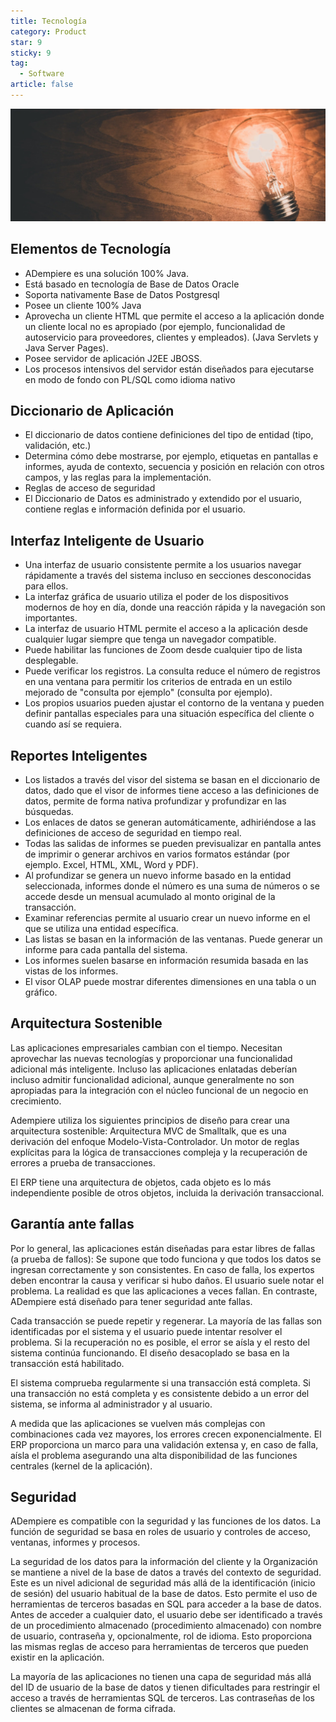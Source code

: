 ```yaml
---
title: Tecnología
category: Product
star: 9
sticky: 9
tag:
  - Software
article: false
---
```


![Tecnología](/assets/img/product/technology.jpg)

## Elementos de Tecnología

- ADempiere es una solución 100% Java.
- Está basado en tecnología de Base de Datos Oracle
- Soporta nativamente Base de Datos Postgresql
- Posee un cliente 100% Java
- Aprovecha un cliente HTML que permite el acceso a la aplicación donde un cliente local no es apropiado (por ejemplo, funcionalidad de autoservicio para proveedores, clientes y empleados). (Java Servlets y Java Server Pages).
- Posee servidor de aplicación J2EE JBOSS.
- Los procesos intensivos del servidor están diseñados para ejecutarse en modo de fondo con PL/SQL como idioma nativo

## Diccionario de Aplicación

- El diccionario de datos contiene definiciones del tipo de entidad (tipo, validación, etc.)
- Determina cómo debe mostrarse, por ejemplo, etiquetas en pantallas e informes, ayuda de contexto, secuencia y posición en relación con otros campos, y las reglas para la implementación.
- Reglas de acceso de seguridad
- El Diccionario de Datos es administrado y extendido por el usuario, contiene reglas e información definida por el usuario.

## Interfaz Inteligente de Usuario

- Una interfaz de usuario consistente permite a los usuarios navegar rápidamente a través del sistema incluso en secciones desconocidas para ellos. 
- La interfaz gráfica de usuario utiliza el poder de los dispositivos modernos de hoy en día, donde una reacción rápida y la navegación son importantes. 
- La interfaz de usuario HTML permite el acceso a la aplicación desde cualquier lugar siempre que tenga un navegador compatible. 
- Puede habilitar las funciones de Zoom desde cualquier tipo de lista desplegable. 
- Puede verificar los registros. La consulta reduce el número de registros en una ventana para permitir los criterios de entrada en un estilo mejorado de "consulta por ejemplo" (consulta por ejemplo). 
- Los propios usuarios pueden ajustar el contorno de la ventana y pueden definir pantallas especiales para una situación específica del cliente o cuando así se requiera.

## Reportes Inteligentes

- Los listados a través del visor del sistema se basan en el diccionario de datos, dado que el visor de informes tiene acceso a las definiciones de datos, permite de forma nativa profundizar y profundizar en las búsquedas. 
- Los enlaces de datos se generan automáticamente, adhiriéndose a las definiciones de acceso de seguridad en tiempo real. 
- Todas las salidas de informes se pueden previsualizar en pantalla antes de imprimir o generar archivos en varios formatos estándar (por ejemplo. Excel, HTML, XML, Word y PDF). 
- Al profundizar se genera un nuevo informe basado en la entidad seleccionada, informes donde el número es una suma de números o se accede desde un mensual acumulado al monto original de la transacción.
- Examinar referencias permite al usuario crear un nuevo informe en el que se utiliza una entidad específica. 
- Las listas se basan en la información de las ventanas. Puede generar un informe para cada pantalla del sistema. 
- Los informes suelen basarse en información resumida basada en las vistas de los informes. 
- El visor OLAP puede mostrar diferentes dimensiones en una tabla o un gráfico.

## Arquitectura Sostenible

Las aplicaciones empresariales cambian con el tiempo. Necesitan aprovechar las nuevas tecnologías y proporcionar una funcionalidad adicional más inteligente. Incluso las aplicaciones enlatadas deberían incluso admitir funcionalidad adicional, aunque generalmente no son apropiadas para la integración con el núcleo funcional de un negocio en crecimiento. 

Adempiere utiliza los siguientes principios de diseño para crear una arquitectura sostenible: Arquitectura MVC de Smalltalk, que es una derivación del enfoque Modelo-Vista-Controlador. Un motor de reglas explícitas para la lógica de transacciones compleja y la recuperación de errores a prueba de transacciones. 

El ERP tiene una arquitectura de objetos, cada objeto es lo más independiente posible de otros objetos, incluida la derivación transaccional.

## Garantía ante fallas

Por lo general, las aplicaciones están diseñadas para estar libres de fallas (a prueba de fallos): Se supone que todo funciona y que todos los datos se ingresan correctamente y son consistentes. En caso de falla, los expertos deben encontrar la causa y verificar si hubo daños. El usuario suele notar el problema. La realidad es que las aplicaciones a veces fallan. En contraste, ADempiere está diseñado para tener seguridad ante fallas.

Cada transacción se puede repetir y regenerar. La mayoría de las fallas son identificadas por el sistema y el usuario puede intentar resolver el problema. Si la recuperación no es posible, el error se aísla y el resto del sistema continúa funcionando. El diseño desacoplado se basa en la transacción está habilitado.

El sistema comprueba regularmente si una transacción está completa. Si una transacción no está completa y es consistente debido a un error del sistema, se informa al administrador y al usuario. 

A medida que las aplicaciones se vuelven más complejas con combinaciones cada vez mayores, los errores crecen exponencialmente. El ERP proporciona un marco para una validación extensa y, en caso de falla, aísla el problema asegurando una alta disponibilidad de las funciones centrales (kernel de la aplicación).

## Seguridad

ADempiere es compatible con la seguridad y las funciones de los datos. La función de seguridad se basa en roles de usuario y controles de acceso, ventanas, informes y procesos.

La seguridad de los datos para la información del cliente y la Organización se mantiene a nivel de la base de datos a través del contexto de seguridad. Este es un nivel adicional de seguridad más allá de la identificación (inicio de sesión) del usuario habitual de la base de datos. Esto permite el uso de herramientas de terceros basadas en SQL para acceder a la base de datos. Antes de acceder a cualquier dato, el usuario debe ser identificado a través de un procedimiento almacenado (procedimiento almacenado) con nombre de usuario, contraseña y, opcionalmente, rol de idioma. Esto proporciona las mismas reglas de acceso para herramientas de terceros que pueden existir en la aplicación. 

La mayoría de las aplicaciones no tienen una capa de seguridad más allá del ID de usuario de la base de datos y tienen dificultades para restringir el acceso a través de herramientas SQL de terceros. Las contraseñas de los clientes se almacenan de forma cifrada.
